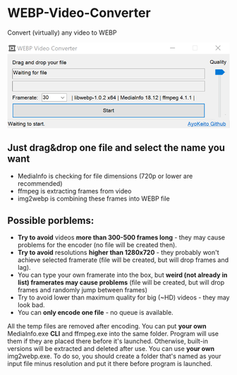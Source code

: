 # WEBP-Video-Converter
Convert (virtually) any video to WEBP

<p align="center">
	<img src="https://github.com/AyoKeito/WEBP-Video-Converter/blob/master/40TBJzf.png" width="800">
</p>

## Just drag&drop one file and select the name you want
- MediaInfo is checking for file dimensions (720p or lower are recommended)
- ffmpeg is extracting frames from video
- img2webp is combining these frames into WEBP file

## Possible porblems:
- **Try to avoid** videos **more than 300-500 frames long** - they may cause problems for the encoder (no file will be created then).
- **Try to avoid** resolutions **higher than 1280x720** - they probably won't achieve selected framerate (file will be created, but will drop frames and lag).
- You can type your own framerate into the box, but **weird (not already in list) framerates may cause problems** (file will be created, but will drop frames and randomly jump between frames)
- Try to avoid lower than maximum quality for big (~HD) videos - they may look bad.
- You can **only encode one file** - no queue is available.

All the temp files are removed after encoding.
You can put **your own** MediaInfo.exe **CLI** and ffmpeg.exe into the same folder. Program will use them if they are placed there before it's launched. Otherwise, built-in versions will be extracted and deleted after use.
You can use **your own** img2webp.exe. To do so, you should create a folder that's named as your input file minus resolution and put it there before program is launched.
